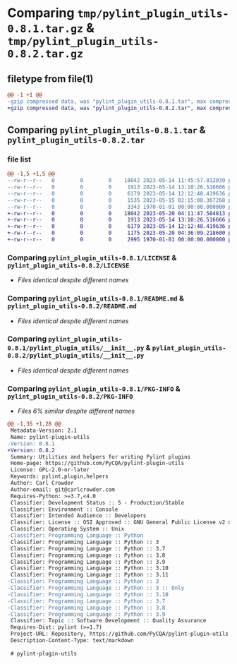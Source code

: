 # Comparing `tmp/pylint_plugin_utils-0.8.1.tar.gz` & `tmp/pylint_plugin_utils-0.8.2.tar.gz`

## filetype from file(1)

```diff
@@ -1 +1 @@
-gzip compressed data, was "pylint_plugin_utils-0.8.1.tar", max compression
+gzip compressed data, was "pylint_plugin_utils-0.8.2.tar", max compression
```

## Comparing `pylint_plugin_utils-0.8.1.tar` & `pylint_plugin_utils-0.8.2.tar`

### file list

```diff
@@ -1,5 +1,5 @@
--rw-r--r--   0        0        0    18042 2023-05-14 11:45:57.812039 pylint_plugin_utils-0.8.1/LICENSE
--rw-r--r--   0        0        0     1913 2023-05-14 13:10:26.516666 pylint_plugin_utils-0.8.1/README.md
--rw-r--r--   0        0        0     6179 2023-05-14 12:12:48.419636 pylint_plugin_utils-0.8.1/pylint_plugin_utils/__init__.py
--rw-r--r--   0        0        0     1535 2023-05-15 02:15:08.367268 pylint_plugin_utils-0.8.1/pyproject.toml
--rw-r--r--   0        0        0     3343 1970-01-01 00:00:00.000000 pylint_plugin_utils-0.8.1/PKG-INFO
+-rw-r--r--   0        0        0    18042 2023-05-20 04:11:47.584813 pylint_plugin_utils-0.8.2/LICENSE
+-rw-r--r--   0        0        0     1913 2023-05-14 13:10:26.516666 pylint_plugin_utils-0.8.2/README.md
+-rw-r--r--   0        0        0     6179 2023-05-14 12:12:48.419636 pylint_plugin_utils-0.8.2/pylint_plugin_utils/__init__.py
+-rw-r--r--   0        0        0     1175 2023-05-20 04:36:09.218600 pylint_plugin_utils-0.8.2/pyproject.toml
+-rw-r--r--   0        0        0     2995 1970-01-01 00:00:00.000000 pylint_plugin_utils-0.8.2/PKG-INFO
```

### Comparing `pylint_plugin_utils-0.8.1/LICENSE` & `pylint_plugin_utils-0.8.2/LICENSE`

 * *Files identical despite different names*

### Comparing `pylint_plugin_utils-0.8.1/README.md` & `pylint_plugin_utils-0.8.2/README.md`

 * *Files identical despite different names*

### Comparing `pylint_plugin_utils-0.8.1/pylint_plugin_utils/__init__.py` & `pylint_plugin_utils-0.8.2/pylint_plugin_utils/__init__.py`

 * *Files identical despite different names*

### Comparing `pylint_plugin_utils-0.8.1/PKG-INFO` & `pylint_plugin_utils-0.8.2/PKG-INFO`

 * *Files 6% similar despite different names*

```diff
@@ -1,35 +1,28 @@
 Metadata-Version: 2.1
 Name: pylint-plugin-utils
-Version: 0.8.1
+Version: 0.8.2
 Summary: Utilities and helpers for writing Pylint plugins
 Home-page: https://github.com/PyCQA/pylint-plugin-utils
 License: GPL-2.0-or-later
 Keywords: pylint,plugin,helpers
 Author: Carl Crowder
 Author-email: git@carlcrowder.com
 Requires-Python: >=3.7,<4.0
 Classifier: Development Status :: 5 - Production/Stable
 Classifier: Environment :: Console
 Classifier: Intended Audience :: Developers
 Classifier: License :: OSI Approved :: GNU General Public License v2 or later (GPLv2+)
 Classifier: Operating System :: Unix
-Classifier: Programming Language :: Python
 Classifier: Programming Language :: Python :: 3
 Classifier: Programming Language :: Python :: 3.7
 Classifier: Programming Language :: Python :: 3.8
 Classifier: Programming Language :: Python :: 3.9
 Classifier: Programming Language :: Python :: 3.10
 Classifier: Programming Language :: Python :: 3.11
-Classifier: Programming Language :: Python :: 3
-Classifier: Programming Language :: Python :: 3 :: Only
-Classifier: Programming Language :: Python :: 3.10
-Classifier: Programming Language :: Python :: 3.7
-Classifier: Programming Language :: Python :: 3.8
-Classifier: Programming Language :: Python :: 3.9
 Classifier: Topic :: Software Development :: Quality Assurance
 Requires-Dist: pylint (>=1.7)
 Project-URL: Repository, https://github.com/PyCQA/pylint-plugin-utils
 Description-Content-Type: text/markdown
 
 # pylint-plugin-utils
```

